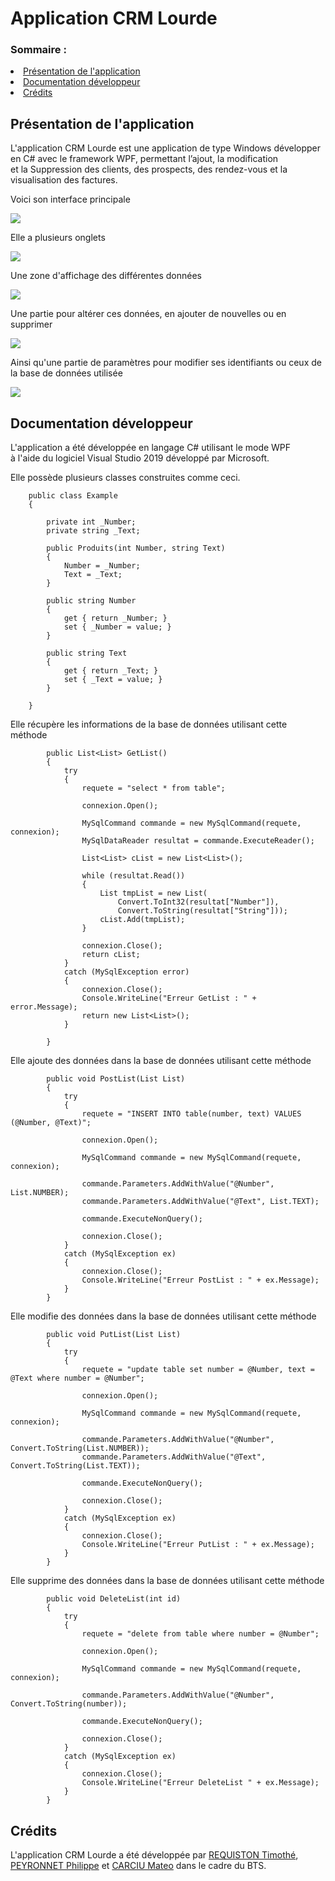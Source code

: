 # Application CRM Lourde

<h3>Sommaire :</h3>
<li><a href="#presentation">Présentation de l'application</a></li>
<li><a href="#docs">Documentation développeur</a></li>
<li><a href="#credits">Crédits</a></li>

<h2 id="presentation">Présentation de l'application</h2>

<p>L'application CRM Lourde est une application de type Windows développer en C# avec le framework WPF, permettant l’ajout, la modification<br>
et la Suppression des clients, des prospects, des rendez-vous et la visualisation des factures.</p>

<p>Voici son interface principale</p>

<img src="img\App.png"/>

<p>Elle a plusieurs onglets</p>

<img src="img\Menus.png"/>

<p>Une zone d'affichage des différentes données</p>

<img src="img\Datas.png"/>

<p>Une partie pour altérer ces données, en ajouter de nouvelles ou en supprimer</p>

<img src="img\Form.png"/>

<p>Ainsi qu'une partie de paramètres pour modifier ses identifiants ou ceux de la base de données utilisée</p>

<img src="img\Settings.png"/>

<h2 id="docs">Documentation développeur</h2>

<p>L'application a été développée en langage C# utilisant le mode WPF<br>
à l'aide du logiciel Visual Studio 2019 développé par Microsoft.</p>
<p>Elle possède plusieurs classes construites comme ceci.</p>

```
    public class Example
    {

        private int _Number;
        private string _Text;

        public Produits(int Number, string Text)
        {
            Number = _Number;
            Text = _Text;
        }

        public string Number
        {
            get { return _Number; }
            set { _Number = value; }
        }

        public string Text
        {
            get { return _Text; }
            set { _Text = value; }
        }

    }
```

<p>Elle récupère les informations de la base de données utilisant cette méthode</p>

```
        public List<List> GetList()
        {
            try
            {
                requete = "select * from table";

                connexion.Open();

                MySqlCommand commande = new MySqlCommand(requete, connexion);
                MySqlDataReader resultat = commande.ExecuteReader();

                List<List> cList = new List<List>();

                while (resultat.Read())
                {
                    List tmpList = new List(
                        Convert.ToInt32(resultat["Number"]), 
                        Convert.ToString(resultat["String"]));
                    cList.Add(tmpList);
                }

                connexion.Close();
                return cList;
            }
            catch (MySqlException error)
            {
                connexion.Close();
                Console.WriteLine("Erreur GetList : " + error.Message);
                return new List<List>();
            }

        }
```

<p>Elle ajoute des données dans la base de données utilisant cette méthode</p>

```
        public void PostList(List List)
        {
            try
            {
                requete = "INSERT INTO table(number, text) VALUES (@Number, @Text)";

                connexion.Open();

                MySqlCommand commande = new MySqlCommand(requete, connexion);

                commande.Parameters.AddWithValue("@Number", List.NUMBER);
                commande.Parameters.AddWithValue("@Text", List.TEXT);

                commande.ExecuteNonQuery();

                connexion.Close();
            }
            catch (MySqlException ex)
            {
                connexion.Close();
                Console.WriteLine("Erreur PostList : " + ex.Message);
            }
        }
```

<p>Elle modifie des données dans la base de données utilisant cette méthode</p>

```
        public void PutList(List List)
        {
            try
            {
                requete = "update table set number = @Number, text = @Text where number = @Number";

                connexion.Open();

                MySqlCommand commande = new MySqlCommand(requete, connexion);

                commande.Parameters.AddWithValue("@Number", Convert.ToString(List.NUMBER));
                commande.Parameters.AddWithValue("@Text", Convert.ToString(List.TEXT));

                commande.ExecuteNonQuery();

                connexion.Close();
            }
            catch (MySqlException ex)
            {
                connexion.Close();
                Console.WriteLine("Erreur PutList : " + ex.Message);
            }
        }
```

<p>Elle supprime des données dans la base de données utilisant cette méthode</p>

```
        public void DeleteList(int id)
        {
            try
            {
                requete = "delete from table where number = @Number";

                connexion.Open();

                MySqlCommand commande = new MySqlCommand(requete, connexion);

                commande.Parameters.AddWithValue("@Number", Convert.ToString(number));

                commande.ExecuteNonQuery();

                connexion.Close();
            }
            catch (MySqlException ex)
            {
                connexion.Close();
                Console.WriteLine("Erreur DeleteList " + ex.Message);
            }
        }
```

<h2 id="credits">Crédits</h2>

<p>L'application CRM Lourde a été développée par <a href="https://github.com/Str4ky">REQUISTON Timothé</a>,<br>
<a href="https://github.com/Goupil117">PEYRONNET Philippe</a> et <a href="https://github.com/mateocarciu">CARCIU Mateo</a> dans le cadre du BTS.</p>
